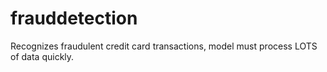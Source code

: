 # frauddetection
Recognizes fraudulent credit card transactions, model must process LOTS of data quickly.
